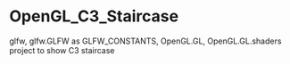 # OpenGL_C3_Staircase
 glfw, glfw.GLFW as GLFW_CONSTANTS, OpenGL.GL, OpenGL.GL.shaders project to show C3 staircase
